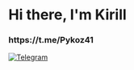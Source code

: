 <div id="header" align="centre">
  <h1>Hi there, I'm Kirill</h1>
  <h3>https://t.me/Pykoz41</h3>
</div>
<div id="socials aligh="centre>
  <a href="https://t.me/Pykoz41">
      <img src="![image](https://github.com/kirill357753/kirill357753/assets/93828702/e1646a36-3825-4bd4-bd45-0a796b5afb62)
" alt="Telegram">
  </a>
</div>
<!--
**kirill357753/kirill357753** is a ✨ _special_ ✨ repository because its `README.md` (this file) appears on your GitHub profile.

Here are some ideas to get you started:

- 🔭 I’m currently working on ...
- 🌱 I’m currently learning ...
- 👯 I’m looking to collaborate on ...
- 🤔 I’m looking for help with ...
- 💬 Ask me about ...
- 📫 How to reach me: ...
- 😄 Pronouns: ...
- ⚡ Fun fact: ...
-->
